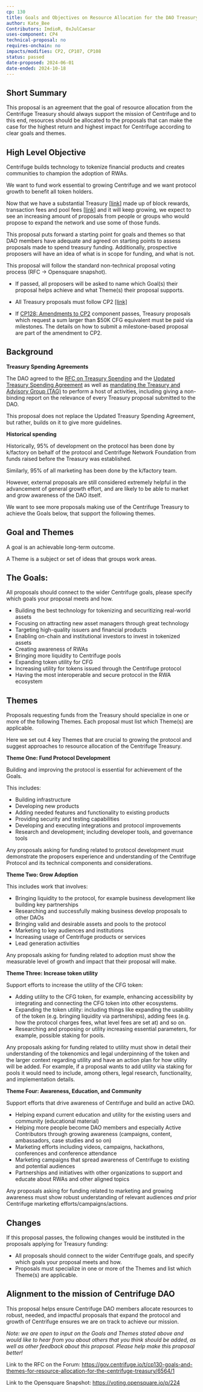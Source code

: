 ```yaml
---
cp: 130
title: Goals and Objectives on Resource Allocation for the DAO Treasury
author: Kate_Bee
Contributors: ImdioR, 0xJulCaesar
uses-component: CP4
technical-proposal: no
requires-onchain: no
impacts/modifies: CP2, CP107, CP108
status: passed
date-proposed: 2024-06-01
date-ended: 2024-10-18
---
```


## Short Summary

This proposal is an agreement that the goal of resource allocation from the Centrifuge Treasury should always support the mission of Centrifuge and to this end, resources should be allocated to the proposals that can make the case for the highest return and highest impact for Centrifuge according to clear goals and themes.

## High Level Objective

Centrifuge builds technology to tokenize financial products and creates communities to champion the adoption of RWAs.

We want to fund work essential to growing Centrifuge and we want protocol growth to benefit all token holders.

Now that we have a substantial Treasury [[link](https://centrifuge.subscan.io/account/4dpEcgqJRyJK3J8Es6v8ZfVntV7c64Ysgcjd4hYwyGoFPWbg)] made up of block rewards, transaction fees and pool fees [[link](https://gov.centrifuge.io/t/centrifuge-treasury-report-2024-q2-by-tag/6542)] and it will keep growing, we expect to see an increasing amount of proposals from people or groups who would propose to expand the network and use some of those funds.

This proposal puts forward a starting point for goals and themes so that DAO members have adequate and agreed on starting points to assess proposals made to spend treasury funding. Additionally, prospective proposers will have an idea of what is in scope for funding, and what is not.

This proposal will follow the standard non-technical proposal voting process (RFC -> Opensquare snapshot).

* If passed, all proposers will be asked to name which Goal(s) their proposal helps achieve and what Theme(s) their proposal supports.
* All Treasury proposals must follow CP2 [[link]](https://github.com/centrifuge/cps/blob/main/cps/CP2/CP2.md)

* If [CP128: Amendments to CP2](https://gov.centrifuge.io/t/cp128-amendments-to-cp2-component/6549) component passes, Treasury proposals which request a sum larger than $50K CFG equivalent must be paid via milestones. The details on how to submit a milestone-based proposal are part of the amendment to CP2.

## Background

**Treasury Spending Agreements**

The DAO agreed to the [RFC on Treasury Spending](https://github.com/centrifuge/cps/blob/main/cps/CP58.md) and the [Updated Treasury Spending Agreement](https://github.com/centrifuge/cps/blob/main/cps/CP107.md) as well as [mandating the Treasury and Advisory Group (TAG)](https://github.com/centrifuge/cps/blob/main/cps/CP117.md) to perform a host of activities, including giving a non-binding report on the relevance of every Treasury proposal submitted to the DAO.

This proposal does not replace the Updated Treasury Spending Agreement, but rather, builds on it to give more guidelines.

**Historical spending**

Historically, 95% of development on the protocol has been done by k/factory on behalf of the protocol and Centrifuge Network Foundation from funds raised before the Treasury was established.

Similarly, 95% of all marketing has been done by the k/factory team.

However, external proposals are still considered extremely helpful in the advancement of general growth effort, and are likely to be able to market and grow awareness of the DAO itself.

We want to see more proposals making use of the Centrifuge Treasury to achieve the Goals below, that support the following themes.

## Goal and Themes

A goal is an achievable long-term outcome.

A Theme is a subject or set of ideas that groups work areas.

## The Goals:

All proposals should connect to the wider Centrifuge goals, please specify which goals your proposal meets and how.

* Building the best technology for tokenizing and securitizing real-world assets
* Focusing on attracting new asset managers through great technology
* Targeting high-quality issuers and financial products
* Enabling on-chain and institutional investors to invest in tokenized assets
* Creating awareness of RWAs
* Bringing more liquidity to Centrifuge pools
* Expanding token utility for CFG
* Increasing utility for tokens issued through the Centrifuge protocol
* Having the most interoperable and secure protocol in the RWA ecosystem

## Themes

Proposals requesting funds from the Treasury should specialize in one or more of the following Themes. Each proposal must list which Theme(s) are applicable.

Here we set out 4 key Themes that are crucial to growing the protocol and suggest approaches to resource allocation of the Centrifuge Treasury.

**Theme One: Fund Protocol Development**

Building and improving the protocol is essential for achievement of the Goals.

This includes:

* Building infrastructure
* Developing new products
* Adding needed features and functionality to existing products
* Providing security and testing capabilities
* Developing and executing integrations and protocol improvements
* Research and development; including developer tools, and governance tools

Any proposals asking for funding related to protocol development must demonstrate the proposers experience and understanding of the Centrifuge Protocol and its technical components and considerations.

**Theme Two: Grow Adoption**

This includes work that involves:

* Bringing liquidity to the protocol, for example business development like building key partnerships 
* Researching and successfully making business develop proposals to other DAOs
* Bringing valid and desirable assets and pools to the protocol
* Marketing to key audiences and institutions
* Increasing usage of Centrifuge products or services
* Lead generation activities

Any proposals asking for funding related to adoption must show the measurable level of growth and impact that their proposal will make.

**Theme Three: Increase token utility**

Support efforts to increase the utility of the CFG token:

* Adding utility to the CFG token, for example, enhancing accessibility by integrating and connecting the CFG token into other ecosystems.
* Expanding the token utility: including things like expanding the usability of the token (e.g. bringing liquidity via partnerships), adding fees (e.g. how the protocol charges fees, what level fees are set at) and so on.
* Researching and proposing or utility increasing essential parameters, for example, possible staking for pools.

Any proposals asking for funding related to utility must show in detail their understanding of the tokenomics and legal underpinning of the token and the larger context regarding utility and have an action plan for how utility will be added. For example, if a proposal wants to add utility via staking for pools it would need to include, among others, legal research, functionality, and implementation details.

**Theme Four: Awareness, Education, and Community**

Support efforts that drive awareness of Centrifuge and build an active DAO.

* Helping expand current education and utility for the existing users and community (educational material)
* Helping more people become DAO members and especially Active Contributors through growing awareness (campaigns, content, ambassadors, case studies and so on)
* Marketing efforts including videos, campaigns, hackathons, conferences and conference attendance
* Marketing campaigns that spread awareness of Centrifuge to existing and potential audiences
* Partnerships and initiatives with other organizations to support and educate about RWAs and other aligned topics

Any proposals asking for funding related to marketing and growing awareness must show robust understanding of relevant audiences *and* prior Centrifuge marketing efforts/campaigns/actions.


## Changes

If this proposal passes, the following changes would be instituted in the proposals applying for Treasury funding:

* All proposals should connect to the wider Centrifuge goals, and specify which goals your proposal meets and how.
* Proposals must specialize in one or more of the Themes and list which Theme(s) are applicable.

## Alignment to the mission of Centrifuge DAO

This proposal helps ensure Centrifuge DAO members allocate resources to robust, needed, and impactful proposals that expand the protocol and growth of Centrifuge ensures we are on track to achieve our mission.

*Note: we are open to input on the Goals and Themes stated above and would like to hear from you about others that you think should be added, as well as other feedback about this proposal. Please help make this proposal better!*

Link to the RFC on the Forum: https://gov.centrifuge.io/t/cp130-goals-and-themes-for-resource-allocation-for-the-centrifuge-treasury/6564/1

Link to the Opensquare Snapshot: https://voting.opensquare.io/p/224
